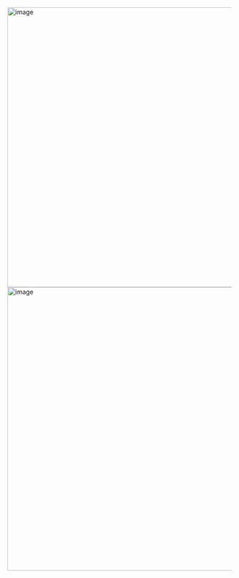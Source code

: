 <img width="629" alt="image" src="https://user-images.githubusercontent.com/89638496/200437261-58d6d723-b5b6-4a96-8266-a453585d0a45.png">
<img width="637" alt="image" src="https://user-images.githubusercontent.com/89638496/200437296-fac8f389-3273-44b2-9b5b-8c7f48506e46.png">
